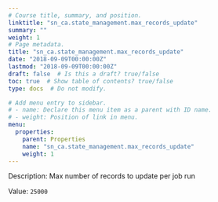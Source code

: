 ```yaml
---
# Course title, summary, and position.
linktitle: "sn_ca.state_management.max_records_update"
summary: ""
weight: 1
# Page metadata.
title: "sn_ca.state_management.max_records_update"
date: "2018-09-09T00:00:00Z"
lastmod: "2018-09-09T00:00:00Z"
draft: false  # Is this a draft? true/false
toc: true  # Show table of contents? true/false
type: docs  # Do not modify.

# Add menu entry to sidebar.
# - name: Declare this menu item as a parent with ID name.
# - weight: Position of link in menu.
menu:
  properties:
    parent: Properties
    name: "sn_ca.state_management.max_records_update"
    weight: 1
---
```


Description: Max number of records to update per job run


Value: `25000`